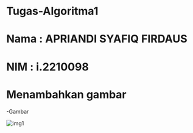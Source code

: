 # Tugas-Algoritma1
# Nama  : APRIANDI SYAFIQ FIRDAUS
# NIM   : i.2210098

# Menambahkan gambar

-Gambar

![img1](flow/.png)
